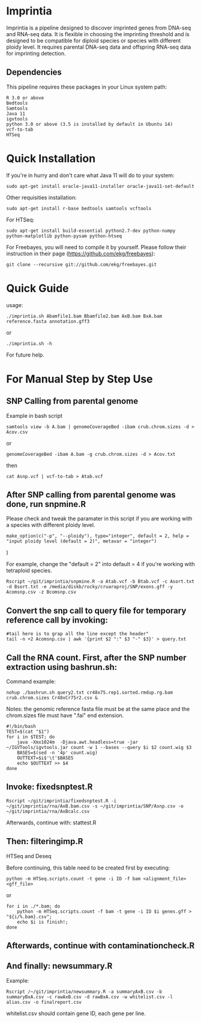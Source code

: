 # Imprintia

Imprintia is a pipeline designed to discover imprinted genes from DNA-seq and RNA-seq data.
It is flexible in choosing the imprinting threshold and is designed to be compatible for diploid species or species with different ploidy level. It requires parental DNA-seq data and offspring RNA-seq data for imprinting detection.

## Dependencies

This pipeline requires these packages in your Linux system path:

	R 3.0 or above
	Bedtools
	Samtools
	Java 11
	igvtools
	python 3.0 or above (3.5 is installed by default in Ubuntu 14)
	vcf-to-tab
	HTSeq

# Quick Installation

If you're in hurry and don't care what Java 11 will do to your system:

	sudo apt-get install oracle-java11-installer oracle-java11-set-default

Other requisities installation:

	sudo apt-get install r-base bedtools samtools vcftools
	
For HTSeq:

	sudo apt-get install build-essential python2.7-dev python-numpy python-matplotlib python-pysam python-htseq
	
For Freebayes, you will need to compile it by yourself. Please follow their instruction in their page (https://github.com/ekg/freebayes):

	git clone --recursive git://github.com/ekg/freebayes.git

# Quick Guide 

usage:

	./imprintia.sh Abamfile1.bam Bbamfile2.bam AxB.bam BxA.bam reference.fasta annotation.gff3

or

	./imprintia.sh -h
	
For future help.
	
# For Manual Step by Step Use

## SNP Calling from parental genome

Example in bash script

	samtools view -b A.bam | genomeCoverageBed -ibam crub.chrom.sizes -d > Acov.csv

or

	genomeCoverageBed -ibam A.bam -g crub.chrom.sizes -d > Acov.txt

then

	cat Asnp.vcf | vcf-to-tab > Atab.vcf

## After SNP calling from parental genome was done, run snpmine.R

Please check and tweak the paramater in this script if you are working with a species with different ploidy level.

	make_option(c("-p", "--ploidy"), type="integer", default = 2, help = "input ploidy level (default = 2)", metavar = "integer")
)

For example, change the "default = 2" into default = 4 if you're working with tetraploid species. 

	Rscript ~/git/imprintia/snpmine.R -a Atab.vcf -b Btab.vcf -c Asort.txt -d Bsort.txt -e /media/diskb/rocky/cruaraproj/SNP/exons.gff -y Acomsnp.csv -z Bcomsnp.csv

## Convert the snp call to query file for temporary reference call by invoking:

	#tail here is to grap all the line except the header"
	tail -n +2 Acomsnp.csv | awk '{print $2 ":" $3 "-" $3}' > query.txt

## Call the RNA count. First, after the SNP number extraction using  bashrun.sh:

Command example:

	nohup ./bashrun.sh query2.txt cr48x75.rep1.sorted.rmdup.rg.bam crub.chrom.sizes Cr48xCr75r2.csv &

Notes: the genomic reference fasta file must be at the same place and the chrom.sizes file must have ".fai" end extension.

	#!/bin/bash
	TEST=$(cat "$1")
	for i in $TEST; do
		java -Xmx1024m  -Djava.awt.headless=true -jar ~/IGVTools/igvtools.jar count -w 1 --bases --query $i $2 count.wig $3
		BASES=$(sed -n '4p' count.wig)
		OUTTEXT=$i$'\t'$BASES
		echo $OUTTEXT >> $4
	done

## Invoke:  fixedsnptest.R

	Rscript ~/git/imprintia/fixedsnptest.R -i ~/git/imprintia/rna/AxB.bam.csv -s ~/git/imprintia/SNP/Asnp.csv -o ~/git/imprintia/rna/AxBcalc.csv

Afterwards, continue with:  stattest.R

## Then: filteringimp.R

HTSeq and Deseq

Before continuing, this table need to be created first by executing:

	python -m HTSeq.scripts.count -t gene -i ID -f bam <alignment_file> <gff_file>

or 

	for i in ./*.bam; do
		python -m HTSeq.scripts.count -f bam -t gene -i ID $i genes.gff > "${i/%.bam}.csv";
		echo $i is finish!;
	done

## Afterwards, continue with contaminationcheck.R

## And finally: newsummary.R

Example:

	Rscript /~/git/imprintia/newsummary.R -a summaryAxB.csv -b summaryBxA.csv -c rawAxB.csv -d rawBxA.csv -w whitelist.csv -l alias.csv -o finalreport.csv

whitelist.csv should contain gene ID, each gene per line.
